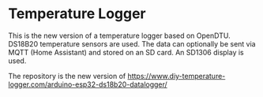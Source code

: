 # Temperature Logger

This is the new version of a temperature logger based on OpenDTU.  
DS18B20 temperature sensors are used. The data can optionally be sent via MQTT (Home Assistant) and stored on an SD card. An SD1306 display is used.  

The repository is the new version of <https://www.diy-temperature-logger.com/arduino-esp32-ds18b20-datalogger/>
